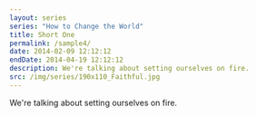 ```yaml
---
layout: series
series: "How to Change the World"
title: Short One
permalink: /sample4/
date: 2014-02-09 12:12:12
endDate: 2014-04-19 12:12:12
description: We're talking about setting ourselves on fire.
src: /img/series/190x110_Faithful.jpg
---
```


We're talking about setting ourselves on fire.